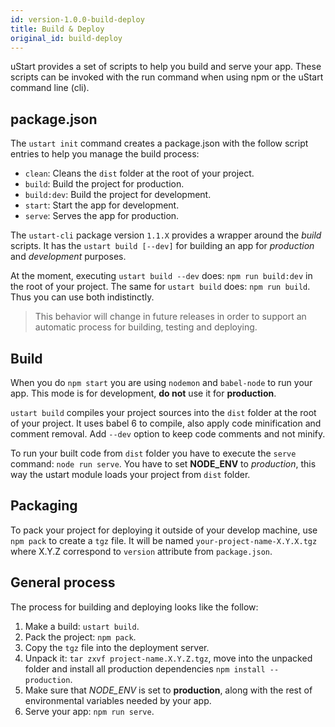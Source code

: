 ```yaml
---
id: version-1.0.0-build-deploy
title: Build & Deploy
original_id: build-deploy
---
```


uStart provides a set of scripts to help you build and serve your app. These scripts can be invoked with the run command when using npm or the uStart command line (cli).

## package.json

The `ustart init` command creates a package.json with the follow script entries to help you manage the build process:

* `clean`: Cleans the `dist` folder at the root of your project.
* `build`: Build the project for production.
* `build:dev`: Build the project for development.
* `start`: Start the app for development.
* `serve`: Serves the app for production.

The `ustart-cli` package version `1.1.X` provides a wrapper around the *build* scripts. It has the `ustart build [--dev]` for building an app for *production* and *development* purposes.

At the moment, executing `ustart build --dev` does: `npm run build:dev` in the root of your project. The same for `ustart build` does: `npm run build`. Thus you can use both indistinctly.

> This behavior will change in future releases in order to support an automatic process for building, testing and deploying.

## Build

When you do `npm start` you are using `nodemon` and `babel-node` to run your app. This mode is for development, **do not** use it for **production**.

`ustart build` compiles your project sources into the `dist` folder at the root of your project. It uses babel 6 to compile, also apply code minification and comment removal. Add `--dev` option to keep code comments and not minify.

To run your built code from `dist` folder you have to execute the `serve` command: `node run serve`. You have to set **NODE_ENV** to *production*, this way the ustart module loads your project from `dist` folder.

## Packaging

To pack your project for deploying it outside of your develop machine, use `npm pack` to create a `tgz` file. It will be named `your-project-name-X.Y.X.tgz` where X.Y.Z correspond to `version` attribute from `package.json`.

## General process

The process for building and deploying looks like the follow:

1. Make a build: `ustart build`.
1. Pack the project: `npm pack`.
1. Copy the `tgz` file into the deployment server.
1. Unpack it: `tar zxvf project-name.X.Y.Z.tgz`, move into the unpacked folder and install all production dependencies `npm install --production`.
1. Make sure that *NODE_ENV* is set to **production**, along with the rest of environmental variables needed by your app.
1. Serve your app: `npm run serve`.
